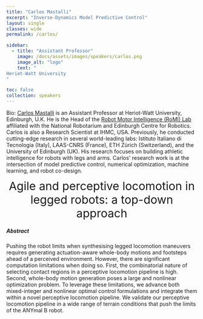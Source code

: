 ```yaml
---
title: "Carlos Mastalli"
excerpt: "Inverse-Dynamics Model Predictive Control"
layout: single 
classes: wide
permalink: /carlos/

sidebar:
  - title: "Assistant Professor"
    image: /docs/assets/images/speakers/carlos.png
    image_alt: "logo"
    text: "
Heriot-Watt University
"

toc: false 
collection: speakers
---
```



Bio:  [Carlos Mastalli](https://cmastalli.github.io/) is an Assistant Professor at Heriot-Watt University, Edinburgh, U.K. He is the Head of the [Robot Motor Intelligence (RoMI) Lab](https://www.romilab.org/) affiliated with the National Robotarium and Edinburgh Centre for Robotics. Carlos is also a Research Scientist at IHMC, USA. Previously, he conducted cutting-edge research in several world-leading labs: Istituto Italiano di Tecnologia (Italy), LAAS-CNRS (France), ETH Zürich (Switzerland), and the University of Edinburgh (UK). His research focuses on building athletic intelligence for robots with legs and arms. Carlos' research work is at the intersection of model predictive control, numerical optimization, machine learning, and robot co-design.

 
<center style="font-size:30px">
Agile and perceptive locomotion in legged robots: a top-down approach
</center>



##### Abstract
Pushing the robot limits when synthesising legged locomotion maneuvers requires generating actuation-aware whole-body motions and footsteps ahead of a perceived environment. However, there are significant computation limitations when doing so. First, the combinatorial nature of selecting contact regions in a perceptive locomotion pipeline is high. Second, whole-body motion generation poses a large and nonlinear optimization problem. To leverage these limitations, we advance both mixed-integer and nonlinear optimal control formulations and integrate them within a novel perceptive locomotion pipeline. We validate our perceptive locomotion pipeline in a wide range of terrain conditions that push the limits of the ANYmal B robot.



 

